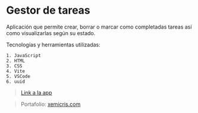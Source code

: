 # Gestor de tareas
  Aplicación que permite crear, borrar o marcar como completadas tareas así como visualizarlas según su estado.

  Tecnologías y herramientas utilizadas:
  
    1. JavaScript
    2. HTML
    3. CSS
    4. Vite
    5. VSCode
    6. uuid
  
  >[Link a la app](https://xemicris.github.io/Gestor-de-tareas/)
  
  >Portafolio: [xemicris.com](https://xemicris.com)
